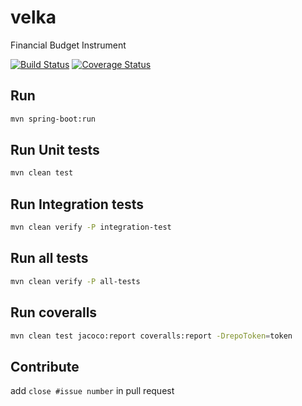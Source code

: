 # velka
Financial Budget Instrument

[![Build Status](https://travis-ci.com/lostizalith/velka.svg?branch=master)](https://travis-ci.com/lostizalith/velka)
[![Coverage Status](https://coveralls.io/repos/github/lostizalith/velka/badge.svg?branch=%2349-integrate-coveralls-with-jacoco)](https://coveralls.io/github/lostizalith/velka?branch=%2349-integrate-coveralls-with-jacoco)

## Run

```bash
mvn spring-boot:run
```

## Run Unit tests

```bash
mvn clean test
```

## Run Integration tests

```bash
mvn clean verify -P integration-test
```

## Run all tests

```bash
mvn clean verify -P all-tests
```

## Run coveralls

```bash
mvn clean test jacoco:report coveralls:report -DrepoToken=token
```

## Contribute

add `close #issue number` in pull request
